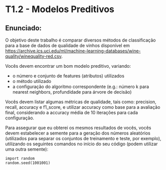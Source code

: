 # T1.2 - Modelos Preditivos

## Enunciado:
O objetivo deste trabalho é comparar diversos métodos de classificação para a base de dados de qualidade de vinhos disponível em https://archive.ics.uci.edu/ml/machine-learning-databases/wine-quality/winequality-red.csv.

Vocês devem encontrar um bom modelo preditivo, variando:
* o número e conjunto de features (atributos) utilizados
* o método utilizado
* a configuração do algoritmo correspondente (e.g.: número k para nearest neighbors, profundidade para árvore de decisão)

Vocês devem listar algumas métricas de qualidade, tais como: precision, recall, accuracy e f1_score, e utilizar accuracy como base para a avaliação final, considerando a accuracy média de 10 iterações para cada configuração.

Para assegurar que eu obterei os mesmos resultados de vocês, vocês devem estabelecer a semente para a geração dos números aleatórios (utilizados para separar os conjuntos de treinamento e teste, por exemplo), utilizando os seguintes comandos no início do seu código (podem utilizar uma outra semente):
```
import random
random.seed(1001001)
```
